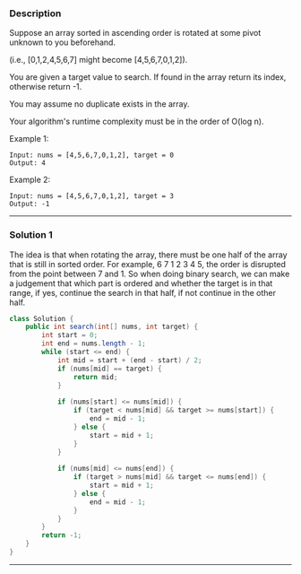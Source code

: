 ### **Description** ###
Suppose an array sorted in ascending order is rotated at some pivot unknown to you beforehand.

(i.e., [0,1,2,4,5,6,7] might become [4,5,6,7,0,1,2]).

You are given a target value to search. If found in the array return its index, otherwise return -1.

You may assume no duplicate exists in the array.

Your algorithm's runtime complexity must be in the order of O(log n).

Example 1:
```
Input: nums = [4,5,6,7,0,1,2], target = 0
Output: 4
```
Example 2:
```
Input: nums = [4,5,6,7,0,1,2], target = 3
Output: -1
```

---
### **Solution 1** ###
The idea is that when rotating the array, there must be one half of the array that is still in sorted order.
For example, 6 7 1 2 3 4 5, the order is disrupted from the point between 7 and 1. So when doing binary search, we can make a judgement that which part is ordered and whether the target is in that range, if yes, continue the search in that half, if not continue in the other half.
```java
class Solution {
    public int search(int[] nums, int target) {
        int start = 0;
        int end = nums.length - 1;
        while (start <= end) {
            int mid = start + (end - start) / 2;
            if (nums[mid] == target) {
                return mid;
            }
            
            if (nums[start] <= nums[mid]) {
                if (target < nums[mid] && target >= nums[start]) {
                    end = mid - 1;
                } else {
                    start = mid + 1;
                }
            }
            
            if (nums[mid] <= nums[end]) {
                if (target > nums[mid] && target <= nums[end]) {
                    start = mid + 1;
                } else {
                    end = mid - 1;
                }
            }
        }
        return -1;
    }
}
```
---